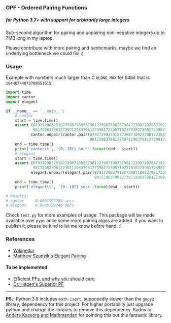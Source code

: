 ### OPF - Ordered Pairing Functions 
##### _for Python 3.7+ with support for arbitrarily large integers_ 

Sub-second algorithm for pairing and unpairing non-negative integers up to 7MB long in my laptop.

Please contribute with more pairing and benhcmarks, maybe we find an underlying bottleneck we could fix! :)

### Usage
Example with numbers much larger than C `ULONG_MAX` for 64bit that is `18446744073709551615`.

```python
import time
import cantor
import elegant

if __name__ == '__main__':
    # cantor
    start = time.time()
    assert (87917298379182739871892379817239871982379817239871928371923791827398172397129387192379182379182379182739182739187239817329871923791827981723,
            981729837981273971298379812739817239871923791827398172398712983767468675465746172649162486347649289817239) == \
           cantor.unpair(cantor.pair(87917298379182739871892379817239871982379817239871928371923791827398172397129387192379182379182379182739182739187239817329871923791827981723,
                                     981729837981273971298379812739817239871923791827398172398712983767468675465746172649162486347649289817239))
    end = time.time()
    print('cantor\t', '{0:.10f} secs'.format(end - start))
    # elegant
    start = time.time()
    assert (87917298379182739871892379817239871982379817239871928371923791827398172397129387192379182379182379182739182739187239817329871923791827981723,
            981729837981273971298379812739817239871923791827398172398712983767468675465746172649162486347649289817239) == \
           elegant.unpair(elegant.pair(87917298379182739871892379817239871982379817239871928371923791827398172397129387192379182379182379182739182739187239817329871923791827981723,
                                       981729837981273971298379812739817239871923791827398172398712983767468675465746172649162486347649289817239))
    end = time.time()
    print('elegant\t', '{0:.10f} secs'.format(end - start))

# Results:
# cantor	 0.0001599789 secs
# elegant	 0.0000128746 secs
```

Check `test.py` for more examples of usage. This package will be made available over `pypi` once some more pairing algos are added. If you want to publish it, please be kind to let me know before hand. :)

### References
* [Wikipedia](https://en.wikipedia.org/wiki/Pairing_function)
* [Matthew Szudzik's Elegant Pairing](http://szudzik.com/ElegantPairing.pdf)

#### To be implemented
* [Efficient PFs, and why you should care](https://www.researchgate.net/publication/220181086_Efficient_Pairing_Functions_-_and_Why_You_Should_Care)
* [Dr. Hagen's Superior PF](https://drhagen.com/blog/superior-pairing-function/)

------
**PS.:** Python 3.8 includes `math.isqrt`, supposedly slower than the `gmpy2` library, dependency for this project. For higher portability just upgrade python and change the libraries to remove this dependency. Kudos to [Anders Kaseorg and Mathmandan](https://stackoverflow.com/questions/15390807/integer-square-root-in-python) for pointing this out this fantastic library.
